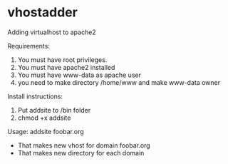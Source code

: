 vhostadder
==========

Adding virtualhost to apache2

Requirements:
1. You must have root privileges.
2. You must have apache2 installed
3. You must have www-data as apache user
4. you need to make directory /home/www and make www-data owner

Install instructions:
1. Put addsite to /bin folder
2. chmod +x addsite 

Usage:
addsite foobar.org
 - That makes new vhost for domain foobar.org
 - That makes new directory for each domain
